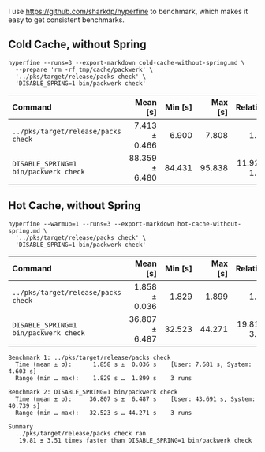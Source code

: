 I use https://github.com/sharkdp/hyperfine to benchmark, which makes it easy to get consistent benchmarks.

## Cold Cache, without Spring
```
hyperfine --runs=3 --export-markdown cold-cache-without-spring.md \
  --prepare 'rm -rf tmp/cache/packwerk' \
  '../pks/target/release/packs check' \
  'DISABLE_SPRING=1 bin/packwerk check'
```

| Command | Mean [s] | Min [s] | Max [s] | Relative |
|:---|---:|---:|---:|---:|
| `../pks/target/release/packs check` | 7.413 ± 0.466 | 6.900 | 7.808 | 1.00 |
| `DISABLE_SPRING=1 bin/packwerk check` | 88.359 ± 6.480 | 84.431 | 95.838 | 11.92 ± 1.15 |

## Hot Cache, without Spring
```
hyperfine --warmup=1 --runs=3 --export-markdown hot-cache-without-spring.md \
  '../pks/target/release/packs check' \
  'DISABLE_SPRING=1 bin/packwerk check'
```

| Command | Mean [s] | Min [s] | Max [s] | Relative |
|:---|---:|---:|---:|---:|
| `../pks/target/release/packs check` | 1.858 ± 0.036 | 1.829 | 1.899 | 1.00 |
| `DISABLE_SPRING=1 bin/packwerk check` | 36.807 ± 6.487 | 32.523 | 44.271 | 19.81 ± 3.51 |


```
Benchmark 1: ../pks/target/release/packs check
  Time (mean ± σ):      1.858 s ±  0.036 s    [User: 7.681 s, System: 4.603 s]
  Range (min … max):    1.829 s …  1.899 s    3 runs

Benchmark 2: DISABLE_SPRING=1 bin/packwerk check
  Time (mean ± σ):     36.807 s ±  6.487 s    [User: 43.691 s, System: 40.739 s]
  Range (min … max):   32.523 s … 44.271 s    3 runs

Summary
  ../pks/target/release/packs check ran
   19.81 ± 3.51 times faster than DISABLE_SPRING=1 bin/packwerk check
  ```
